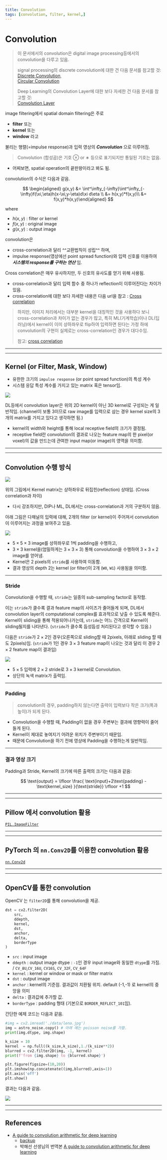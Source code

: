 ```yaml
---
title: Convolution 
tags: [convolution, filter, kernel,]
---
```


# Convolution

> 이 문서에서의 convolution은 digital image processing등에서의 convolution을 다루고 있음.  
>
> signal processing의 discrete convolution에 대한 건 다음 문서를 참고할 것:  
> [Discrete Convolution](https://dsaint31.tistory.com/394),  
> [Circular Convolution](https://dsaint31.tistory.com/393)
>
> Deep Learning의 Convolution Layer에 대한 보다 자세한 건 다음 문서를 참고할 것:  
> [Convolution Layer](../../../../ML/ch14_cnn/CNN_convolutional_layer)

image filtering에서 spatial domain filtering은 주로 

* **filter** 또는 
* **kernel** 또는 
* **window** 라고 

불리는 행렬(=impulse response)과 입력 영상의 ***Convolution*** 으로 이루어짐.

> Convolution (합성곱)은 기호 ⊗ or ∗ 등으로 표기되지만 통일된 기호는 없음.

* 어찌보면, spatial operation의 끝판왕이라고 봐도 됨.

convolution의 수식은 다음과 같음.

$$
\begin{aligned}
g(x,y) &= \int^\infty_{-\infty}\int^\infty_{-\infty}f(\xi,\eta)h(x-\xi,y-\eta)d\xi d\eta
\\
&= h(x,y)*f(x,y)\\
&= f(x,y)*h(x,y)\end{aligned}
$$

where

- $h(x,y)$ : filter or kernel
- $f(x,y)$ : original image
- $g(x,y)$ : output image

convolution은 

* cross-correlation과 달리 ^^교환법칙이 성립^^ 하며, 
* impulse response(영상에선 point spread function)와 입력 신호를 이용하여 ***시스템의 response를 구하는 연산*** 임.

Cross correlation은 매우 유사하지만, 두 신호의 유사도를 얻기 위해 사용됨.

* cross-correlation과 달리 입력 함수 중 하나가 reflection이 이루어진다는 차이가 있음.
* cross-correlation에 대한 보다 자세한 내용은 다음 url을 참고 : [Cross correlation](https://dsaint31.tistory.com/entry/SS-Cross-Correlation)

> 하지만, 이미지 처리에서는 대부분 kernel을 대칭적인 것을 사용하다 보니 cross-correlation과 차이가 없는 경우가 많고, 특히 ML(기계학습)이나 DL(딥러닝)에서 kernel이 이미 상하좌우로 flip하여 입력하면 된다는 가정 하에 convolution의 구현이 실제로는 cross-correlation인 경우가 대다수임.
> 
> 참고: [cross correlation](https://dsaint31.tistory.com/382)

---

---

## Kernel (or Filter, Mask, Window)

- 유한한 크기의 `impulse response` (or point spread function)의 특성 계수
- 시스템 응답 특성 계수를 가지고 있는 matrix 혹은 tensor임.

![](../../img/etc/kernel.png)

DL등에서 convolution layer은 위의 2D kernel이 아닌 3D kernel로 구성되는 게 일반적임. (channel이 보통 3이므로 raw image를 입력으로 삼는 경우 kernel size의 3개의 matrix를 가지고 있다고 생각하면 됨.)

- kernel의 width와 height를 통해 local receptive field의 크기가 결정됨. 
- receptive field란 convolution의 결과로 나오는 feature map의 한 pixel(or voxel)의 값을 만드는데 관여한 input map(or image)의 영역을 의미함.

---

---

## Convolution 수행 방식

![](../../img/etc/convolution.png)

위의 그림에서 Kernel matrix는 상하좌우로 뒤집힌(reflection) 상태임. (Cross correlation과 차이)

- 다시 강조하지만, DIP나 ML, DL에서는 cross-correlation과 거의 구분하지 않음.

아래 그림은 다채널의 입력에 대해, 2개의 filter (or kernel)이 주어져서 convolution이 이루어지는 과정을 보여주고 있음.

![](../../img/etc/convolution_how.gif)

* $5 \times 5 \times 3$ image를 상하좌우로 1씩 padding을 수행하고, 
* $3 \times 3$ kernel을(엄밀하게는 $3\times 3\times 3$) 통해 convolution을 수행하여 $3 \times 3 \times 2$ image를 얻어냄. 
* Kernel은 2 pixels의 `stride`를 사용하여 이동함.
* 결과 영상의 depth $2$는 kernel (or filter)이 2개 (`W0`, `W1`) 사용됨을 의미함.

---

### Stride

Convolution을 수행할 때, `stride`는 일종의 sub-sampling factor로 동작함.

이는 `stride`가 클수록 결과 feature map의 사이즈가 줄어들게 되며, DL에서 convolution layer의 computational complex를 효과적으로 낮출 수 있도록 해준다.
Kernel이 sliding을 통해 적용되어나가는데, `stride`는 어느 간격으로 Kernel이 sliding될지를 나타낸다. (`stride`가 클수록 듬성듬성 처리된다고 생각할 수 있음.)

다음은 `stride`가 $2 \times 2$인 경우(오른쪽으로 sliding할 때 2pixels, 아래로 sliding 할 때도 2pixels)임. (`stride`가 1인 경우 $3\times 3$ feature map이 나오는 것과 달리 이 경우 $2 \times 2$ feature map이 결과임)

![](./img/no_padding_strides.gif)

* $5 \times 5$ 입력에 $2\times 2$ stride로 $3\times 3$ kernel로 Convolution.
* 상단의 녹색 matrix가 출력임.

---

### Padding

> convolution의 경우, padding하지 않는다면 출력이 입력보다 작은 크기(폭과 높이)가 되게 된다.

* Convolution을 수행할 때, Padding이 없을 경우 주변부는 결과에 영향력이 줄어들게 된다.
* Kernel이 제대로 놓여지기 어려운 위치가 주변부이기 때문임.
* 때문에 Convolution을 하기 전에 영상에 Padding을 수행하는게 일반적임.

---

### 결과 영상 크기

Padding과 Stride, Kernel의 크기에 따른 출력의 크기는 다음과 같음:

$$
\text{output} = \lfloor \frac{ \text{input}+2\text{padding} - \text{kernel_size} }{\text{stride}} \rfloor +1
$$

---

---
## Pillow 에서 convolution 활용

[`PIL.ImageFilter`](https://ds31x.tistory.com/468)

---

---

## PyTorch 의 `nn.Conv2D`를 이용한 convolution 활용

[`nn.Conv2d`](https://gist.github.com/dsaint31x/9e6477a8b3d7f37c04ef5abdce4127a2)

---

---

## OpenCV를 통한 convolution

OpenCV 는 `filter2D`를 통해 convolution을 제공.

```Python
dst = cv2.filter2D(
    src, 
    ddepth, 
    kernel, 
    dst,
    anchor,
    delta, 
    borderType
)
```

- `src` : input image
- `ddepth` : output image dtype : `-1`인 경우 input image와 동일한 `dtype`를 가짐. / `CV_8U`,`CV_16U`, `CV16S`, `CV_32F`, `CV_64F`
- `kernel` : kernel or window or mask or filter matrix
- `dst` : output image
- `anchor` : kernel의 기준점. 결과값이 치환될 위치. default (-1,-1) 로 kernel의 중앙을 의미
- `delta` : 결과값에 추가할 값.
- `borderType` : padding 형태 (기본으로 `BORDER_REFLECT_101`임).

간단한 예제 코드는 다음과 같음.

```Python
#img = cv2.imread('./data/lena.jpg')
img = astro_noise.copy() # 아래 예는 poisson noise를 가함.
print(img.dtype, img.shape)

k_size = 10
kernel  = np.full((k_size,k_size),1./(k_size**2))
blurred = cv2.filter2D(img, -1, kernel)
print(f'from {img.shape} to {blurred.shape}')

plt.figure(figsize=(10,20))
plt.imshow(np.concatenate((img,blurred),axis=1))
plt.axis('off')
plt.show()
```

결과는 다음과 같음.

![](../../img/etc/box_filtered.png)

---

---

## References

* [A guide to convolution arithmetic for deep learning](https://arxiv.org/pdf/1603.07285v1.pdf)
    * [backup](./ref/A%20guide%20to%20convolution%20arithmetic%20for%20deep%20learning_1603.07285v1.pdf)
    * 박해선 선생님의 번역본 [A guide to convolution arithmetic for deep learning](https://tensorflow.blog/a-guide-to-convolution-arithmetic-for-deep-learning/#ch2-3)